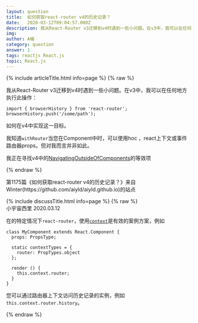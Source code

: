 ```yaml
---
layout: question
title:  如何获取react-router v4的历史记录？
date:   2020-03-12T09:04:57.000Z
description: 我从React-Router v3迁移到v4时遇到一些小问题。在v3中，我可以在任何地方执行此操作：import { browserHistory }...
img: 
author: A梅
category: question
answer: 1
tags: reactjs React.js
topic: React.js
---
```

<div class="article-root">
  <div class="article">
    {% include articleTitle.html info=page %}
    {% raw %}
    <div class="article-content"><p><font style="vertical-align: inherit;"><font style="vertical-align: inherit;">我从React-Router v3迁移到v4时遇到一些小问题。</font><font style="vertical-align: inherit;">在v3中，我可以在任何地方执行此操作：</font></font></p>

<pre><code>import { browserHistory } from 'react-router';<font></font>
browserHistory.push('/some/path');<font></font>
</code></pre>

<p><font style="vertical-align: inherit;"><font style="vertical-align: inherit;">如何在v4中实现这一目标。</font></font></p>

<p><font style="vertical-align: inherit;"><font style="vertical-align: inherit;">我知道</font></font><code>withRouter</code><font style="vertical-align: inherit;"><font style="vertical-align: inherit;">当您在Component中时，</font><font style="vertical-align: inherit;">可以使用hoc </font><font style="vertical-align: inherit;">，react上下文或事件路由器props。</font><font style="vertical-align: inherit;">但对我而言并非如此。</font></font></p>

<p><font style="vertical-align: inherit;"><font style="vertical-align: inherit;">我正在寻找</font><font style="vertical-align: inherit;">v4中</font><font style="vertical-align: inherit;">的</font></font><a href="https://github.com/ReactTraining/react-router/blob/ab4552d2ea0ec5c0cf3c534bca654a1af3ea0dec/docs/guides/NavigatingOutsideOfComponents.md" rel="noreferrer"><font style="vertical-align: inherit;"><font style="vertical-align: inherit;">NavigatingOutsideOfComponents</font></font></a><font style="vertical-align: inherit;"><font style="vertical-align: inherit;">的等效项</font></font></p></div>
    {% endraw %}
  </div>
  <p class="winter_mark">第1175篇《如何获取react-router v4的历史记录？》来自Winter(https://github.com/aiyld/aiyld.github.io)的站点</p>
  <div class="discuss-wrapper">
    {% include discussTitle.html info=page %}
    {% raw %}
    <div class="discuss-list">
    <div class="discuss-item">
        <div class="discuss-parent">
          <div class="discuss-meta">
            <span class="discuss-user">小宇宙西里</span>
            <span class="discuss-time">2020.03.12</span>
          </div>
          <div class="discuss-comment"><p><font style="vertical-align: inherit;"><font style="vertical-align: inherit;">在的特定情况下</font></font><code>react-router</code><font style="vertical-align: inherit;"><font style="vertical-align: inherit;">，使用</font></font><a href="https://facebook.github.io/react/docs/context.html" rel="nofollow noreferrer"><code>context</code></a><font style="vertical-align: inherit;"><font style="vertical-align: inherit;">是有效的案例方案，例如</font></font></p>

<pre><code>class MyComponent extends React.Component {<font></font>
  props: PropsType;<font></font>
<font></font>
  static contextTypes = {<font></font>
    router: PropTypes.object<font></font>
  };<font></font>
<font></font>
  render () {<font></font>
    this.context.router;<font></font>
  }<font></font>
}<font></font>
</code></pre>

<p><font style="vertical-align: inherit;"><font style="vertical-align: inherit;">您可以通过路由器上下文访问历史记录的实例，例如</font></font><code>this.context.router.history</code><font style="vertical-align: inherit;"><font style="vertical-align: inherit;">。</font></font></p></div>
        </div></div>
    </div>
    {% endraw %}
  </div>
<div>
